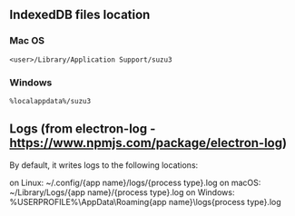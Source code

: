## IndexedDB files location

### Mac OS

`<user>/Library/Application Support/suzu3`

### Windows

`%localappdata%/suzu3`

## Logs (from electron-log - https://www.npmjs.com/package/electron-log)

By default, it writes logs to the following locations:

on Linux: ~/.config/{app name}/logs/{process type}.log
on macOS: ~/Library/Logs/{app name}/{process type}.log
on Windows: %USERPROFILE%\AppData\Roaming\{app name}\logs\{process type}.log
